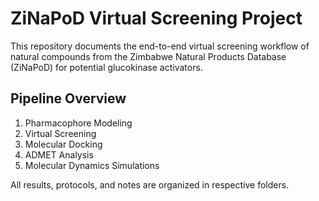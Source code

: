 # ZiNaPoD Virtual Screening Project

This repository documents the end-to-end virtual screening workflow of natural compounds from the Zimbabwe Natural Products Database (ZiNaPoD) for potential glucokinase activators.

## Pipeline Overview

1. Pharmacophore Modeling
2. Virtual Screening
3. Molecular Docking
4. ADMET Analysis
5. Molecular Dynamics Simulations

All results, protocols, and notes are organized in respective folders.

